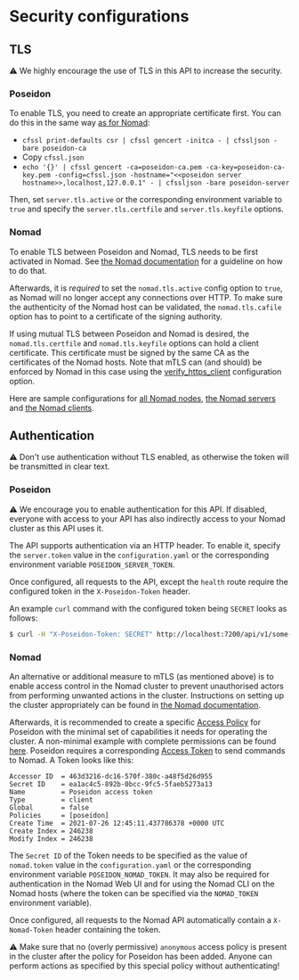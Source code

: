 # Security configurations

## TLS

⚠️ We highly encourage the use of TLS in this API to increase the security.

### Poseidon

To enable TLS, you need to create an appropriate certificate first.
You can do this in the same way [as for Nomad](https://learn.hashicorp.com/tutorials/nomad/security-enable-tls):
- `cfssl print-defaults csr | cfssl gencert -initca - | cfssljson -bare poseidon-ca`
- Copy `cfssl.json`
- `echo '{}' | cfssl gencert -ca=poseidon-ca.pem -ca-key=poseidon-ca-key.pem -config=cfssl.json -hostname="<<poseidon server hostname>>,localhost,127.0.0.1" - | cfssljson -bare poseidon-server`


Then, set `server.tls.active` or the corresponding environment variable to `true` and specify the `server.tls.certfile` and `server.tls.keyfile` options.

### Nomad

To enable TLS between Poseidon and Nomad, TLS needs to be first activated in Nomad. See [the Nomad documentation](https://learn.hashicorp.com/collections/nomad/transport-security) for a guideline on how to do that.

Afterwards, it is *required* to set the `nomad.tls.active` config option to `true`, as Nomad will no longer accept any connections over HTTP. To make sure the authenticity of the Nomad host can be validated, the `nomad.tls.cafile` option has to point to a certificate of the signing authority.

If using mutual TLS between Poseidon and Nomad is desired, the `nomad.tls.certfile` and `nomad.tls.keyfile` options can hold a client certificate. This certificate must be signed by the same CA as the certificates of the Nomad hosts. Note that mTLS can (and should) be enforced by Nomad in this case using the [verify_https_client](https://www.nomadproject.io/docs/configuration/tls#verify_https_client) configuration option.

Here are sample configurations for [all Nomad nodes](resources/nomad.example.hcl), [the Nomad servers](resources/server.example.hcl) and [the Nomad clients](resources/client.example.hcl).


## Authentication

⚠️ Don't use authentication without TLS enabled, as otherwise the token will be transmitted in clear text.

### Poseidon

⚠️ We encourage you to enable authentication for this API. If disabled, everyone with access to your API has also indirectly access to your Nomad cluster as this API uses it.

The API supports authentication via an HTTP header. To enable it, specify the `server.token` value in the `configuration.yaml` or the corresponding environment variable `POSEIDON_SERVER_TOKEN`.

Once configured, all requests to the API, except the `health` route require the configured token in the `X-Poseidon-Token` header.

An example `curl` command with the configured token being `SECRET` looks as follows:

```bash
$ curl -H "X-Poseidon-Token: SECRET" http://localhost:7200/api/v1/some-protected-route
```

### Nomad

An alternative or additional measure to mTLS (as mentioned above) is to enable access control in the Nomad cluster to prevent unauthorised actors from performing unwanted actions in the cluster.
 Instructions on setting up the cluster appropriately can be found in [the Nomad documentation](https://learn.hashicorp.com/collections/nomad/access-control).

Afterwards, it is recommended to create a specific [Access Policy](https://learn.hashicorp.com/tutorials/nomad/access-control-policies?in=nomad/access-control) for Poseidon with the minimal set of capabilities it needs for operating the cluster. A non-minimal example with complete permissions can be found [here](resources/poseidon_policy.hcl). Poseidon requires a corresponding [Access Token](https://learn.hashicorp.com/tutorials/nomad/access-control-tokens?in=nomad/access-control) to send commands to Nomad. A Token looks like this:

```text
Accessor ID  = 463d3216-dc16-570f-380c-a48f5d26d955
Secret ID    = ea1ac4c5-892b-0bcc-9fc5-5faeb5273a13
Name         = Poseidon access token
Type         = client
Global       = false
Policies     = [poseidon]
Create Time  = 2021-07-26 12:45:11.437786378 +0000 UTC
Create Index = 246238
Modify Index = 246238
```

The `Secret ID` of the Token needs to be specified as the value of `nomad.token` value in the `configuration.yaml` or the corresponding environment variable `POSEIDON_NOMAD_TOKEN`. It may also be required for authentication in the Nomad Web UI and for using the Nomad CLI on the Nomad hosts (where the token can be specified via the `NOMAD_TOKEN` environment variable).

Once configured, all requests to the Nomad API automatically contain a `X-Nomad-Token` header containing the token.

⚠️ Make sure that no (overly permissive) `anonymous` access policy is present in the cluster after the policy for Poseidon has been added. Anyone can perform actions as specified by this special policy without authenticating!
